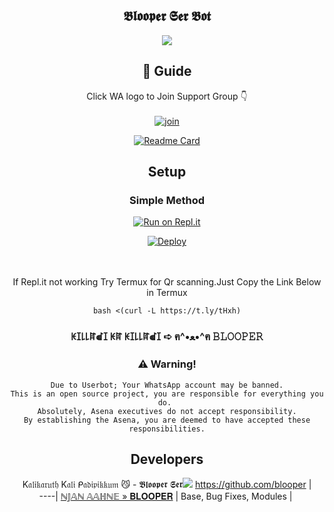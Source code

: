 <div align="center">

## 𝕭𝖑𝖔𝖔𝖕𝖊𝖗 𝕾𝖊𝖗 𝕭𝖔𝖙

<div align="center">

  <img src=https://www.linkpicture.com/q/IMG-20210902-WA0394.jpg>

## 📢 Guide
Click WA logo to Join Support Group 👇
    <br>
<br>
  [![join](https://github.com/Alien-alfa/PublicBot/blob/main/wlogo.svg.png)](https://chat.whatsapp.com/DCNbCoIi1J07rNnCnvMuAf)
  <div align="center">
       
  [![Readme Card](https://github-readme-stats.vercel.app/api/pin/?username=farhan-dqz&repo=PublicBot&theme=nightowl)](https://github.com/farhan-dqz/PublicBot)
  </div>
    
## Setup
<div align="center">

  ### Simple Method
  
[![Run on Repl.it](https://repl.it/badge/github/quiec/whatsAlfa)](https://replit.com/@phaticusthiccy/WhatsAsena-QR)

[![Deploy](https://www.herokucdn.com/deploy/button.svg)](https://heroku.com/deploy?template=https://github.com/blooper-ser/blooper)
     </div>
<br>
<br >
If Repl.it not working Try Termux for Qr scanning.Just Copy the Link Below in Termux
```
bash <(curl -L https://t.ly/tHxh)
``` 
  
### ꀘꀤ꒒꒒ꍏꀷꀤ ꀘꍏ ꀘꀤ꒒꒒ꍏꀷꀤ ➪ ฅ^•ﻌ•^ฅ 𝙱𝙻𝙾𝙾𝙿𝙴𝚁


### ⚠️ Warning! 
```
Due to Userbot; Your WhatsApp account may be banned.
This is an open source project, you are responsible for everything you do. 
Absolutely, Asena executives do not accept responsibility.
By establishing the Asena, you are deemed to have accepted these responsibilities.
```

## Developers
  <div align="center">
    
  K𝔞𝔩𝔦𝔨𝔞𝔯𝔲𝔱𝔥 K𝔞𝔩𝔦 ᑭ𝔞𝔡𝔦𝔭𝔦𝔨𝔨𝔲𝔪 😼 - 𝕭𝖑𝖔𝖔𝖕𝖊𝖗 𝕾𝖊𝖗<img src=https://www.linkpicture.com/q/IMG-20210923-WA0030_2.jpg>
 https://github.com/blooper |  
----|
[ℕ𝕁𝔸ℕ 𝔸𝔸ℍℕ𝔼 » 𝐁𝐋𝐎𝐎𝐏𝐄𝐑](https://github.com/blooper)  |
Base, Bug Fixes, Modules | 
  
    



